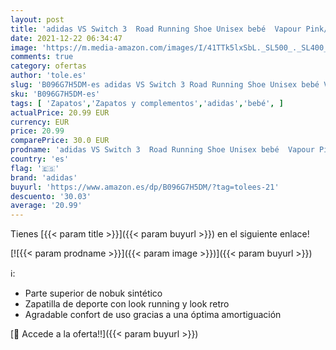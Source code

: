 ```yaml
---
layout: post
title: 'adidas VS Switch 3  Road Running Shoe Unisex bebé  Vapour Pink/Cloud White/Scarlet  23 EU'
date: 2021-12-22 06:34:47
image: 'https://m.media-amazon.com/images/I/41TTk5lxSbL._SL500_._SL400_.jpg'
comments: true
category: ofertas
author: 'tole.es'
slug: 'B096G7H5DM-es adidas VS Switch 3 Road Running Shoe Unisex bebé Vapour...'
sku: 'B096G7H5DM-es'
tags: [ 'Zapatos','Zapatos y complementos','adidas','bebé', ]
actualPrice: 20.99 EUR
currency: EUR
price: 20.99
comparePrice: 30.0 EUR
prodname: 'adidas VS Switch 3  Road Running Shoe Unisex bebé  Vapour Pink/Cloud White/Scarlet  23 EU'
country: 'es'
flag: '🇪🇸'
brand: 'adidas'
buyurl: 'https://www.amazon.es/dp/B096G7H5DM/?tag=tolees-21'
descuento: '30.03'
average: '20.99'
---
```


Tienes [{{< param title >}}]({{< param buyurl >}}) en el siguiente enlace!

[![{{< param prodname >}}]({{< param image >}})]({{< param buyurl >}})

ℹ️:

- Parte superior de nobuk sintético
- Zapatilla de deporte con look running y look retro
- Agradable confort de uso gracias a una óptima amortiguación

[🛒 Accede a la oferta!!]({{< param buyurl >}})
